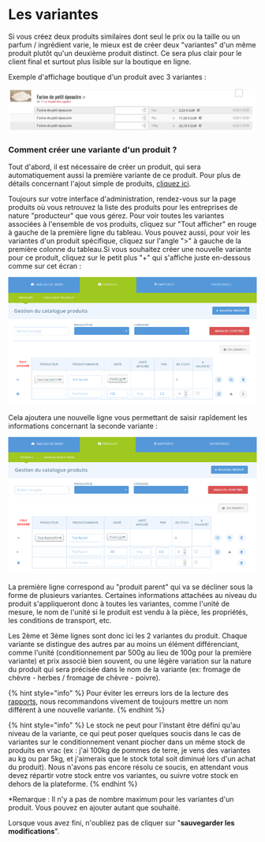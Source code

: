 # Les variantes

Si vous créez deux produits similaires dont seul le prix ou la taille ou un parfum / ingrédient varie, le mieux est de créer deux "variantes" d'un même produit plutôt qu'un deuxième produit distinct. Ce sera plus clair pour le client final et surtout plus lisible sur la boutique en ligne.

Exemple d'affichage boutique d'un produit avec 3 variantes :

![](../../.gitbook/assets/image%20%2814%29.png)

### Comment créer une variante d'un produit ?

Tout d'abord, il est nécessaire de créer un produit, qui sera automatiquement aussi la première variante de ce produit. Pour plus de détails concernant l'ajout simple de produits, [cliquez ici](produits.md).

Toujours sur votre interface d'administration, rendez-vous sur la page produits où vous retrouvez la liste des produits pour les entreprises de nature "producteur" que vous gérez. Pour voir toutes les variantes associées à l'ensemble de vos produits, cliquez sur "Tout afficher" en rouge à gauche de la première ligne du tableau. Vous pouvez aussi, pour voir les variantes d'un produit spécifique, cliquez sur l'angle "&gt;" à gauche de la première colonne du tableau.Si vous souhaitez créer une nouvelle variante pour ce produit, cliquez sur le petit plus "+" qui s'affiche juste en-dessous comme sur cet écran :

![](../../.gitbook/assets/image%20%2864%29.png)

Cela ajoutera une nouvelle ligne vous permettant de saisir rapîdement les informations concernant la seconde variante :

![](../../.gitbook/assets/image%20%2894%29.png)

La première ligne correspond au "produit parent" qui va se décliner sous la forme de plusieurs variantes. Certaines informations attachées au niveau du produit s'appliqueront donc à toutes les variantes, comme l'unité de mesure, le nom de l'unité si le produit est vendu à la pièce, les propriétés, les conditions de transport, etc.

Les 2ème et 3ème lignes sont donc ici les 2 variantes du produit.  Chaque variante se distingue des autres par au moins un élément différenciant, comme l'unité \(conditionnement par 500g au lieu de 100g pour la première variante\) et prix associé bien souvent, ou une légère variation sur la nature du produit qui sera précisée dans le nom de la variante \(ex: fromage de chèvre - herbes / fromage de chèvre - poivre\).

{% hint style="info" %}
Pour éviter les erreurs lors de la lecture des [rapports](../rapports.md), nous recommandons vivement de toujours mettre un nom différent à une nouvelle variante.
{% endhint %}

{% hint style="info" %}
Le stock ne peut pour l'instant être défini qu'au niveau de la variante, ce qui peut poser quelques soucis dans le cas de variantes sur le conditionnement venant piocher dans un même stock de produits en vrac \(ex : j'ai 100kg de pommes de terre, je vens des variantes au kg ou par 5kg, et j'aimerais que le stock total soit diminué lors d'un achat du produit\). Nous n'avons pas encore résolu ce soucis, en attendant vous devez répartir votre stock entre vos variantes, ou suivre votre stock en dehors de la plateforme.
{% endhint %}

\*Remarque : Il n'y a pas de nombre maximum pour les variantes d'un produit. Vous pouvez en ajouter autant que souhaité.

Lorsque vous avez fini, n'oubliez pas de cliquer sur "**sauvegarder les modifications**".





